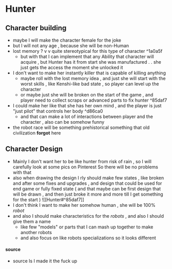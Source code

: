 # Hunter

## Character building

- maybe I will make the character female for the joke
- but I will not any age , because she will be non-Human 
- lost memory ? v v  quite stereotypical for this type of character ^1a0a5f
	- but with that I can implement that any Ability that character will acquire , but Hunter has it from start she was manufactured . . she just gets the access the moment she unlocked it
- I don't want to make her instantly killer that is capable of killing anything
	- maybe roll with the lost memory idea , and just she will start with the worst skills , like Kenshi-like bad state , so player can level up the character
	- or maybe just she will be broken on the start of the game , and player need to collect scraps or advanced parts to fix hunter ^85daf7
- I could make her like that she has her own mind , and the player is just "just pilot" that controls her body  ^d86ca0
	- and that can make a lot of interactions between player and the character , also can be somehow funny 
- the robot race will be something prehistorical something that old civilization **forgot** here 
## Character Design

- Mainly I don't want her to be like hunter from risk of rain , so I will carefully look at some pics on Pinterest So there will be no problems with that
- also when drawing the design I rly should make few states , like broken and after some fixes and upgrades , and design that could be used for end game or fully fixed state ( and that maybe can be first design that will be drawn , and then just broke it more and more till I get something for the start )
	![[Hunter#^85daf7]]
- I don't think I want to make her somehow human , she will be 100% *robot* 
- and also I should make characteristics for the *robots* , and also I should give them a name
	- like few "models" or parts that I can mash up together to make another robots 
	- and also focus on like robots specializations so it looks different 

#### **source**

- source Is I made it the fuck up 